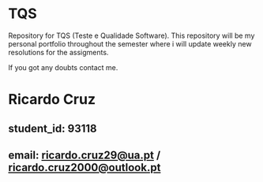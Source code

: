 # TQS
Repository for TQS (Teste e Qualidade Software).
This repository will be my personal portfolio throughout the semester where i will update weekly new resolutions for the assigments.

If you got any doubts contact me.
# Ricardo Cruz
## student_id: 93118
## email: ricardo.cruz29@ua.pt / ricardo.cruz2000@outlook.pt 